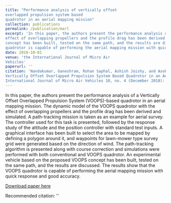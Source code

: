 ```yaml
---
title: "Performance analysis of vertically offset
overlapped propulsion system based
quadrotor in an aerial mapping mission"
collection: publications
permalink: /publication/marl
excerpt: 'In this paper, the authors present the performance analysis of a Vertically Offset Overlapped Propulsion System (VOOPS)-based quadrotor in an aerial mapping mission. The dynamic model of the VOOPS quadrotor with the
effect of overlapping propellers and the profile drag has been derived and simulated. A path-tracking mission is taken as an example for aerial survey. The controller used for this task is presented, followed by the response study of the attitude and the position controller with standard test inputs. A graphical interface has been built to select the area to be mapped by defining a polygon around it, and waypoints for lawn-mower type survey grid were generated based on the direction of wind. The path-tracking algorithm is presented along with course correction and simulations were performed with both conventional and VOOPS quadrotor. An experimental vehicle based on the proposed VOOPS
concept has been built, tested on the same path, and the results are discussed. The results show that the VOOPS
quadrotor is capable of performing the aerial mapping mission with quick response and good accuracy.'
date: 2018-10-01
venue: 'the International Journal of Micro Air
Vehicles'
paperurl: ''
citation: 'Nandakumar, Ganeshram, Rohan Saphal, Ashish Joishy, and Asokan Thondiyath. \Performance Analysis of
Vertically Offset Overlapped Propulsion System Based Quadrotor in an Aerial Mapping Mission."
International Journal of Micro Air Vehicles 10, no. 4 (December 2018): 370-85.'
---
```

In this paper, the authors present the performance analysis of a Vertically Offset Overlapped Propulsion System (VOOPS)-based quadrotor in an aerial mapping mission. The dynamic model of the VOOPS quadrotor with the
effect of overlapping propellers and the profile drag has been derived and simulated. A path-tracking mission is taken as an example for aerial survey. The controller used for this task is presented, followed by the response study of the attitude and the position controller with standard test inputs. A graphical interface has been built to select the area to be mapped by defining a polygon around it, and waypoints for lawn-mower type survey grid were generated based on the direction of wind. The path-tracking algorithm is presented along with course correction and simulations were performed with both conventional and VOOPS quadrotor. An experimental vehicle based on the proposed VOOPS
concept has been built, tested on the same path, and the results are discussed. The results show that the VOOPS
quadrotor is capable of performing the aerial mapping mission with quick response and good accuracy.

[Download paper here](http://rohansaphal97.github.io/files/VOOPS.pdf)

Recommended citation: ''
